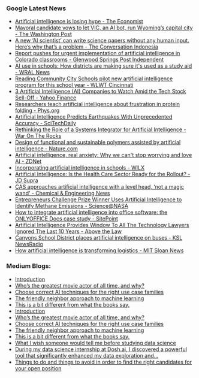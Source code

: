 ### Google Latest News
<!-- GOOGLE-NEWS-CONTENT:START -->

- [Artificial intelligence is losing hype - The Economist](https://news.google.com/rss/articles/CBMingFBVV95cUxOSDNRcW5vVHVvUnZ6d3g5bkpUOUVvY2puYy1CRmlENXNRQ3NvdWNYX2FLVGR2a0RGeGFyYk5zWnJBRWtsRWlDOWh6T3BBSWhHYUsyUnlOVDhyNFNEVFpMbHRKaDdzQXI3ek5LVnBNcENETmFwZ0lySndnd1FPOGh0cVhDUGJqd0JMZDBmM0IyRmZyNE56NnVjdFppaFppQQ?oc=5)
- [Mayoral candidate vows to let VIC, an AI bot, run Wyoming’s capital city - The Washington Post](https://news.google.com/rss/articles/CBMinAFBVV95cUxQeUhnOGFiV2JTUkd5b3NyNEpHaXRaMVJzQVJJN09PakdkdFhnR21UQTl3YTlHZVFndS0yNlA5WFBNOFA4dGxVVFcwZGF6Q1pGWHB5ZEdZMXFvNnNvd05Ud0ZneXdyWC1QSDlLM292NUlveTRYQ2oyWEwyVzlHSzZKdjhCYU1zemNTTUk2WXpYTHJmbEhoLVd1QUt5M1M?oc=5)
- [A new ‘AI scientist’ can write science papers without any human input. Here’s why that’s a problem - The Conversation Indonesia](https://news.google.com/rss/articles/CBMixwFBVV95cUxPd08tUnVNMHRCTEZtTG5ub251NEc3R2dBbVNoWVhxcTU4cjNITmNPOFRBcGVlWFVkMElOVG5HZ2MtWm9SczNwM21WaXlLLU1mUW1vOE9vTjhOR24yT2FnTjRHSC1ubFZpWG0yQThzVFJPMFBPZENla3ItcnJpeC1ydTVqNlJGVGtvY0VDZ2NTajhpQ0RSNlJkc0VYWVhvVzg2QjJBdVdBX1pwVFdkWmRVVU9LWU9QMUJ2UHg1RkZNUWRzTWxoT2RR?oc=5)
- [Report pushes for urgent implementation of artificial intelligence in Colorado classrooms - Glenwood Springs Post Independent](https://news.google.com/rss/articles/CBMihAFBVV95cUxNQzdwbzhjMXREX2tqTFhCcFpyWmdZM3Q0Zk9sV29fUjBJdGpQWDN2R2JlZGZ3WVhLSkVPWFc1eS0tNERXN2dZUnJZc1dDZXBSakZTdlF1cmZuUUtMQ05SR2gwMUdjeHB1WWNnMkpJVHZHNG94OUo5cFB3bnljNmlkMEozOHk?oc=5)
- [AI use in schools: How districts are making sure it's used as a study aid - WRAL News](https://news.google.com/rss/articles/CBMirgFBVV95cUxQR3RCaGNEdl9TS1hYNGpaWTd3dmdaQWVmQWNEaDJzcUwzY2h1SmlKRXkwaW05OUlnT1M1TzdpS3FIM2VkVERUaDd5S3o3YUZ3cFNDSWZ0OVd6Tlo4Z1hlOXgtblk2WVY4Q29iUHJmS05Qb19yM1VPREhwWTNzcFJFc2U5SGhKS0ZqSHZiVnAtYS1Nd252VUUzQ1k4TlVqYTI3Ql9VUndNM05EUzUzVHfSAUpBVV95cUxNa0JBUUJmc2Z6WVctbTc0VGk2M2ZSVWM5aWwzc2pma2k2ZXdBcEU2OUxsT0dqOVljVlNVZWMzcjNEZWFwbW9INndBUQ?oc=5)
- [Reading Community City Schools pilot new artificial intelligence program for this school year - WLWT Cincinnati](https://news.google.com/rss/articles/CBMikwFBVV95cUxPNGNMalQ5dWpMVFFnLUNGRUU0RFZVcWNNRTBrLVAzVEU5dUhXc2Qtb3c1U2VjZmItdVF0Nnd3Um5ybzFOSnBrWm5feFFzV0JmOHlnaEVUdjRwWVhXOEdfNWJ4dXBqZVo2enhvb0p0aVAwd2ZzLXBEQkhXMDFOSGc1Ul9GRVZjZzNmN2k5TjE0MW5wOWs?oc=5)
- [3 Artificial Intelligence (AI) Companies to Watch Amid the Tech Stock Sell-Off - Yahoo Finance](https://news.google.com/rss/articles/CBMijAFBVV95cUxPTjMzLW80NkQ4Qms4Y0pGUXRBU3k3Z3ZTWkhDNUZoVDlBM2FmUzgzLUNiUmJJOFRDVWVHWmpkdEtQdFlic2lPcy1fOTlieXFYOWhHU1k5NDg4UWFleTE2SlM2WGZETVVzRFpwMmtJVnBGMlQxS3hrV2VHSVhRTHVsTy1wd2FYdXVZNFZJNg?oc=5)
- [Researchers teach artificial intelligence about frustration in protein folding - Phys.org](https://news.google.com/rss/articles/CBMihAFBVV95cUxPZ3NCR0dqOVUxRmg1Y0lzQlZjSkFtMGhGMXFxeU5jeDlsNzJrT0pRSWNtTmpNQmVEeHp6U0Q1UExZWjVrREdHbVdTWkZXeG90VFp3ZzE1VTNhUV9YbkFoOGFVUzVTb1RpdC1BTWRWeXFuZHhKSXA0RjlrQ1REVVdsZ0pkeXA?oc=5)
- [Artificial Intelligence Predicts Earthquakes With Unprecedented Accuracy - SciTechDaily](https://news.google.com/rss/articles/CBMiSkFVX3lxTFBTbUo4YlhXb2NZbmVybi03ZjFaVHMxN1IxN3V4bVRlVm5TWmlkNFJfaDE1QVBLYlhEQ0dJei1YSWVfblVCTWQxTUhB?oc=5)
- [Rethinking the Role of a Systems Integrator for Artificial Intelligence - War On The Rocks](https://news.google.com/rss/articles/CBMiqgFBVV95cUxOY2NHLXJoVEVRSGp2cFI3Q1h0VmRHR09vcHhwemd2N3dMb0hxa1hJZ1RtUXo0aWpGM3JPTU0tS2RTamZiWlBlbTJxSzBIeHRmWG1mczRVVEc2cGhwZzlGREQ1RV85c0tzWGtjWUVxTHFYQTU5OGNlMHRqbmpkcF9RMFk1YVNhTWhFOEd3a1htYV8zTzVwS0pkSlVVNHpDamwyUG9SazJTVENUQQ?oc=5)
- [Design of functional and sustainable polymers assisted by artificial intelligence - Nature.com](https://news.google.com/rss/articles/CBMiX0FVX3lxTE1uVVpiaHpTLXByLW5qbGNQV2ZIbTNxUUxWaHdnOTg0elVfV2dHbEg0OTUzaklKcjEtRFFHQjd3Mmk1RW82bkQ2VF9lWmxxNGlyVFV4d3llVzhQcUdySjBv?oc=5)
- [Artificial intelligence, real anxiety: Why we can't stop worrying and love AI - ZDNet](https://news.google.com/rss/articles/CBMiqAFBVV95cUxNWHd1RUlhTzBhTERaaUJJeFNTYVI4WE12V2VSdmNqVGtlbmZvV0F5NkFDVUxYM0hQOUI4WXlvamQtYVAyNFpMLU84aDgwelY0VVVtdWlDMkRUR2syelk0S3VDTGxJQzNiZlFaSzJONDM4QWJoSG93c00tcXZocGFjdi10MWNaN0k2UTNTUWlxdDI2Sk16YVdTSXdkVXhyR2hHNzVHOUNuSWw?oc=5)
- [Incorporating artificial intelligence in schools - WILX](https://news.google.com/rss/articles/CBMihAFBVV95cUxPQUNxQmRVSm9BcVJYSVNDMUh3YTM2ZWwtNVFQOHlmdjVOT3dwSVhsdDZicEV0MW42MDFjenYtbUU0TENpMFlCaUw3LU9aeU1jQWhqVXhqWUpxTFJTS2dPYUVpejg4UnI4RG1JZm1vcWFTc1gtcUJTOFR1WTlsaGJCSnFfSHDSAZgBQVVfeXFMTXA4Y2VZSWQtS0RiRGtSVm9wZEQ0SnNzSFl1R1NfNjl1NmsxbDZqdmFwUnlJanQ3MTR6c0tlOFAtREhteW55TXJQSHg4aDJ5eGU1RmdvSjFIbk1LTWJzcVpBWnZvUmlSWGlMcF9MYV81cEdJVlZqWFNCWUFHRHRwcEFEcXRhRHNhdXVfYnNhWUlYVHd4NDQ5bjc?oc=5)
- [Artificial Intelligence: Is the Health Care Sector Ready for the Rollout? - JD Supra](https://news.google.com/rss/articles/CBMihwFBVV95cUxOQzAwWEpRaktVdXZ6LXF1OXAtZ0lTbVczNkFGNEFDUnd6MGtodVlHc0pkMU0wbmNIRWY0UVY5ZVhiWHVuWFljdmR0N0gzbHp2ZF9Da25iSXVqOXV4eENya2ZIOVJPT21JRTlOSTFpNElrS1MyTUlFTjlhYzdldzlzWXB0N1BRYVU?oc=5)
- [CAS approaches artificial intelligence with a level head, ‘not a magic wand’ - Chemical & Engineering News](https://news.google.com/rss/articles/CBMiqgFBVV95cUxPdlEzaVdOeERKQzF0WDRYY0lGNmh3MkFWWlhWNzNxZi01bzRxSGZ5WUVJN0pITWNoUFN1YWN1eVdQTGJ3YkMza0dPMUhIQ3IzQk42aWY2MFhpdnlraWZEM2syaTlaUGtHeURudU5xUHAzNFN3a1ptQ1QxWUhaU1BtN2swNy1CbUFuRlM4S3NKZzZJb0FoV09ad2tPb040MGZfdGgtVUpIOXl6Zw?oc=5)
- [Entrepreneurs Challenge Prize Winner Uses Artificial Intelligence to Identify Methane Emissions - Science@NASA](https://news.google.com/rss/articles/CBMi9wFBVV95cUxOdmxYSGJjdDJoYUEybWh0ZXduUHU5cmlnam5Vd0JlXzJNTllYbmgtb1M2bEc2alNHWmdFdXM3X0Z2MzlYWTJlZmdPQ2hKanlpLXUxYWJWTWN0NGdiRUVHVFYxZ0JIODBZRXRRUklQZUJhSV95V1JIYkFjMUpwZm1Pc1VGSXFSWTlvUkQ4QXN1R2dSOUpjNDNpWWIyZWNkNkdTdkN1WjdYakhucERoNFVmMWxiSV9IdkFlY3lNVDdlYTV6RS03YkxqN0xocFNxZDFNUjZMcHFFMEZVOTZRVUh4YWVFYzZobkNZMzdGdF9PdmV1R1d2Z1A4?oc=5)
- [How to integrate artificial intelligence into office software: the ONLYOFFICE Docs case study - SitePoint](https://news.google.com/rss/articles/CBMilwFBVV95cUxOckptanpfeFJKc1RIMlFxai1jbkpaV1JoMTNoakVwM3VhbGcwYTdLTWZmSGgtaWtQVHFIdmp1UTRYNWpxZzZfM2xjemktXzhqUGYxNVFDeUpYdVdXd2F0YjFJQ3pjeXhtYzBxWVA2TEZuVXhsZTBveGhaclg1UHEzZUFzb29YcnYyc2JiYlBnTXF4d3RuYjZz?oc=5)
- [Artificial Intelligence Provides Window To All The Technology Lawyers Ignored The Last 10 Years - Above the Law](https://news.google.com/rss/articles/CBMixwFBVV95cUxOZjR1anF6NWF1OWJrN0JvM29Vc3hUcGFmR3RwXzVKNmlHaEFaMldMOWdqd2c5ajdGSXdpaWw2SURsTGlUQl9wWlVhT0Z1M3dGS0VTSkFvYmRiU0RpUS1RVnVjUUV4LVl4WFp1b3NESXhxaUpPRXNjWEctZGV5WTBpRWF6QlpKcWFkSGtJXzJxVWs2VzVCR1pWc0pLb0xMRWNlOFBBTkpnTGpITTFMSVFLR3ZGUEwyR3F6UUpZUVRmYVVpZnB6OXpn?oc=5)
- [Canyons School District places artificial intelligence on buses - KSL NewsRadio](https://news.google.com/rss/articles/CBMidEFVX3lxTFBiME5ZRHRraGNPaDFCUU9icG9xay1pcnJyanNjcFZsLTdqZzFRZUltNW5MVFFkZlJ2UFAzZExVWHpxNnJFVVA2NEVWWEJDVVl5QzBmek9udm1nNVpYUEtfZHpOTno2aEI4ZlZFamlRa2tGdDFP?oc=5)
- [How artificial intelligence is transforming logistics - MIT Sloan News](https://news.google.com/rss/articles/CBMimwFBVV95cUxOV1o0WFZDUU5FcWMyMzJNc3B6WGV4elpHSUV6LXprLUNXaS0zQmZDSl9QS2JqN0RoSldibWs4aXc0ZmZkRktvZnhkUDN1VUtDbUNXaHhUUEFVNEpzYmJmbkh5Mlh4LTJ1TVNXcUdRdVllY3MwbC1JNzQwWU9adV9weUthZjg4SDIzd1BmSDdtcU5KMGFlUGJsUGszMA?oc=5)<!-- GOOGLE-NEWS-CONTENT:END -->

### Medium Blogs:
<!-- MEDIUM-CONTENT:START -->

- [Introduction](https://medium.com/@ratankumarsajja/creating-and-sharing-an-excel-dashboard-on-github-a-step-by-step-guide-053bff9ffda6?source=topic_portal_recommended_stories---------0-84----------machine_learning----------7b074f87_0603_496f_8c51_deb4e8375e98-------)
- [Who’s the greatest movie actor of all time, and why?](https://medium.com/fan-fare/whos-the-greatest-actor-in-movie-history-a-statistical-analysis-202c058d10f3?source=topic_portal_recommended_stories---------1-107----------machine_learning----------7b074f87_0603_496f_8c51_deb4e8375e98-------)
- [Choose correct AI techniques for the right use case families](https://medium.com/towards-artificial-intelligence/do-not-use-llm-or-generative-ai-for-these-use-cases-a819ae2d9779?source=topic_portal_recommended_stories---------2-85----------machine_learning----------7b074f87_0603_496f_8c51_deb4e8375e98-------)
- [The friendly neighbor approach to machine learning](https://medium.com/towards-data-science/k-nearest-neighbor-classifier-explained-a-visual-guide-with-code-examples-for-beginners-a3d85cad00e1?source=topic_portal_recommended_stories---------3-84----------machine_learning----------7b074f87_0603_496f_8c51_deb4e8375e98-------)
- [This is a bit different from what the books say.](https://medium.com/towards-data-science/the-math-behind-keras-3-optimizers-deep-understanding-and-application-2e5ff95eb342?source=topic_portal_recommended_stories---------4-107----------machine_learning----------7b074f87_0603_496f_8c51_deb4e8375e98-------)
- [Introduction](https://medium.com/@ratankumarsajja/creating-and-sharing-an-excel-dashboard-on-github-a-step-by-step-guide-053bff9ffda6?source=topic_portal_recommended_stories---------0-84----------machine_learning----------7b074f87_0603_496f_8c51_deb4e8375e98-------)
- [Who’s the greatest movie actor of all time, and why?](https://medium.com/fan-fare/whos-the-greatest-actor-in-movie-history-a-statistical-analysis-202c058d10f3?source=topic_portal_recommended_stories---------1-107----------machine_learning----------7b074f87_0603_496f_8c51_deb4e8375e98-------)
- [Choose correct AI techniques for the right use case families](https://medium.com/towards-artificial-intelligence/do-not-use-llm-or-generative-ai-for-these-use-cases-a819ae2d9779?source=topic_portal_recommended_stories---------2-85----------machine_learning----------7b074f87_0603_496f_8c51_deb4e8375e98-------)
- [The friendly neighbor approach to machine learning](https://medium.com/towards-data-science/k-nearest-neighbor-classifier-explained-a-visual-guide-with-code-examples-for-beginners-a3d85cad00e1?source=topic_portal_recommended_stories---------3-84----------machine_learning----------7b074f87_0603_496f_8c51_deb4e8375e98-------)
- [This is a bit different from what the books say.](https://medium.com/towards-data-science/the-math-behind-keras-3-optimizers-deep-understanding-and-application-2e5ff95eb342?source=topic_portal_recommended_stories---------4-107----------machine_learning----------7b074f87_0603_496f_8c51_deb4e8375e98-------)
- [What I wish someone would tell me before studying data science](https://medium.com/towards-data-science/my-honest-advice-for-someone-who-wants-to-become-a-data-scientist-1ecc018fb0b2?source=topic_portal_recommended_stories---------5-85----------machine_learning----------7b074f87_0603_496f_8c51_deb4e8375e98-------)
- [During my data science internship at Dosh.ai, I discovered a powerful tool that significantly enhanced my data exploration and…](https://medium.com/@parneetsandhu/data-analysis-with-ydata-profiling-a-game-changer-for-data-scientists-f93aaed73441?source=topic_portal_recommended_stories---------6-84----------machine_learning----------7b074f87_0603_496f_8c51_deb4e8375e98-------)
- [Things to do and things to avoid in order to find the right candidates for your open position](https://medium.com/towards-data-science/writing-a-good-job-description-for-data-science-machine-learning-bd98f29c75cb?source=topic_portal_recommended_stories---------7-107----------machine_learning----------7b074f87_0603_496f_8c51_deb4e8375e98-------)<!-- MEDIUM-CONTENT:END -->
